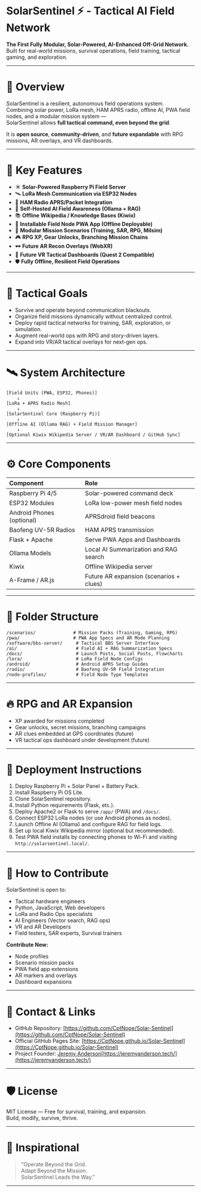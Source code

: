 # SolarSentinel ⚡ - Tactical AI Field Network

**The First Fully Modular, Solar-Powered, AI-Enhanced Off-Grid Network.**  
Built for real-world missions, survival operations, field training, tactical gaming, and exploration.

---

# 📜 Overview

SolarSentinel is a resilient, autonomous field operations system.  
Combining solar power, LoRa mesh, HAM APRS radio, offline AI, PWA field nodes, and a modular mission system —  
SolarSentinel allows **full tactical command, even beyond the grid**.

It is **open source**, **community-driven**, and **future expandable** with RPG missions, AR overlays, and VR dashboards.

---

# 🌟 Key Features

- ☀️ **Solar-Powered Raspberry Pi Field Server**
- 🛰️ **LoRa Mesh Communication via ESP32 Nodes**
- 📡 **HAM Radio APRS/Packet Integration**
- 🧠 **Self-Hosted AI Field Awareness (Ollama + RAG)**
- 📚 **Offline Wikipedia / Knowledge Bases (Kiwix)**
- 📱 **Installable Field Node PWA App (Offline Deployable)**
- 🧩 **Modular Mission Scenarios (Training, SAR, RPG, Milsim)**
- 🎮 **RPG XP, Gear Unlocks, Branching Mission Chains**
- 🕶️ **Future AR Recon Overlays (WebXR)**
- 🧠 **Future VR Tactical Dashboards (Quest 2 Compatible)**
- 🛡️ **Fully Offline, Resilient Field Operations**

---

# 🎯 Tactical Goals

- Survive and operate beyond communication blackouts.
- Organize field missions dynamically without centralized control.
- Deploy rapid tactical networks for training, SAR, exploration, or simulation.
- Augment real-world ops with RPG and story-driven layers.
- Expand into VR/AR tactical overlays for next-gen ops.

---

# 🛰️ System Architecture

```
[Field Units (PWA, ESP32, Phones)]
    ↓
[LoRa + APRS Radio Mesh]
    ↓
[SolarSentinel Core (Raspberry Pi)]
    ↓
[Offline AI (Ollama RAG) + Field Mission Manager]
    ↓
[Optional Kiwix Wikipedia Server / VR/AR Dashboard / GitHub Sync]
```

---

# ⚙️ Core Components

| Component | Role |
|:----------|:----|
| Raspberry Pi 4/5 | Solar-powered command deck |
| ESP32 Modules | LoRa low-power mesh field nodes |
| Android Phones (optional) | APRSdroid field beacons |
| Baofeng UV-5R Radios | HAM APRS transmission |
| Flask + Apache | Serve PWA Apps and Dashboards |
| Ollama Models | Local AI Summarization and RAG search |
| Kiwix | Offline Wikipedia server |
| A-Frame / AR.js | Future AR expansion (scenarios + clues) |

---

# 📂 Folder Structure

```
/scenarios/              # Mission Packs (Training, Gaming, RPG)
/pwa/                    # PWA App Specs and AR Mode Planning
/software/bbs-server/     # Tactical BBS Server Interface
/ai/                      # Field AI + RAG Summarization Specs
/docs/                    # Launch Posts, Social Posts, Flowcharts
/lora/                    # LoRa Field Node Configs
/android/                 # Android APRS Setup Guides
/radio/                   # Baofeng UV-5R Field Integration
/node-profiles/           # Field Node Type Templates
```

---

# 🔥 RPG and AR Expansion

- XP awarded for missions completed
- Gear unlocks, secret missions, branching campaigns
- AR clues embedded at GPS coordinates (future)
- VR tactical ops dashboard under development (future)

---

# 🚀 Deployment Instructions

1. Deploy Raspberry Pi + Solar Panel + Battery Pack.
2. Install Raspberry Pi OS Lite.
3. Clone SolarSentinel repository.
4. Install Python requirements (Flask, etc.).
5. Deploy Apache2 or Flask to serve `/app/` (PWA) and `/docs/`.
6. Connect ESP32 LoRa nodes (or use Android phones as nodes).
7. Launch Offline AI (Ollama) and configure RAG for field logs.
8. Set up local Kiwix Wikipedia mirror (optional but recommended).
9. Test PWA field installs by connecting phones to Wi-Fi and visiting `http://solarsentinel.local/`.

---

# 🤝 How to Contribute

SolarSentinel is open to:

- Tactical hardware engineers
- Python, JavaScript, Web developers
- LoRa and Radio Ops specialists
- AI Engineers (Vector search, RAG ops)
- VR and AR Developers
- Field testers, SAR experts, Survival trainers

**Contribute New:**
- Node profiles
- Scenario mission packs
- PWA field app extensions
- AR markers and overlays
- Dashboard expansions

---

# 💬 Contact & Links

- GitHub Repository: [https://github.com/CptNope/Solar-Sentinel](https://github.com/CptNope/Solar-Sentinel)
- Official GitHub Pages Site: [https://CptNope.github.io/Solar-Sentinel](https://CptNope.github.io/Solar-Sentinel)
- Project Founder: [Jeremy Anderson](https://github.com/CptNope)[https://jeremyanderson.tech/](https://jeremyanderson.tech/)

---

# 🛡️ License

MIT License — Free for survival, training, and expansion.  
Build, modify, survive, thrive.

---

# 🚀 Inspirational

> "Operate Beyond the Grid.  
> Adapt Beyond the Mission.  
> SolarSentinel Leads the Way."

---